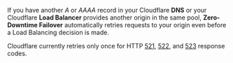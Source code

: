 If you have another *A* or *AAAA* record in your Cloudflare **DNS** or your Cloudflare **Load Balancer** provides another origin in the same pool, **Zero-Downtime Failover** automatically retries requests to your origin even before a Load Balancing decision is made. 

Cloudflare currently retries only once for HTTP [521](https://support.cloudflare.com/hc/articles/115003011431#521error), [522](https://support.cloudflare.com/hc/articles/115003011431#522error), and [523](https://support.cloudflare.com/hc/articles/115003011431#523error) response codes.

